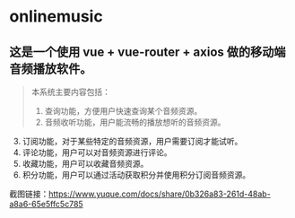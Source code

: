 # onlinemusic

## 这是一个使用 vue + vue-router + axios 做的移动端音频播放软件。

> 本系统主要内容包括：
> 1.	查询功能，方便用户快速查询某个音频资源。
> 2.	音频收听功能，用户能流畅的播放想听的音频资源。
3.	订阅功能，对于某些特定的音频资源，用户需要订阅才能试听。
4.	评论功能，用户可以对音频资源进行评论。
5.	收藏功能，用户可以收藏音频资源。
6.	积分功能，用户可以通过活动获取积分并使用积分订阅音频资源。

截图链接：https://www.yuque.com/docs/share/0b326a83-261d-48ab-a8a6-65e5ffc5c785
